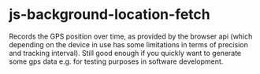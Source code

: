 # js-background-location-fetch

Records the GPS position over time, as provided by the browser api (which depending on the device in use has some limitations in terms of precision and tracking interval). Still good enough if you quickly want to generate some gps data e.g. for testing purposes in software development. 

